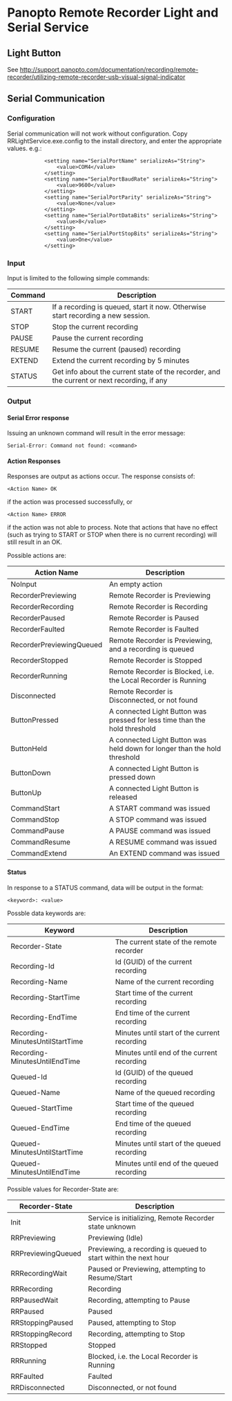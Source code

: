 # Panopto Remote Recorder Light and Serial Service

## Light Button

See http://support.panopto.com/documentation/recording/remote-recorder/utilizing-remote-recorder-usb-visual-signal-indicator

## Serial Communication

### Configuration
Serial communication will not work without configuration. Copy RRLightService.exe.config to the install directory, and enter the appropriate values. e.g.:

````
            <setting name="SerialPortName" serializeAs="String">
                <value>COM4</value>
            </setting>
            <setting name="SerialPortBaudRate" serializeAs="String">
                <value>9600</value>
            </setting>
            <setting name="SerialPortParity" serializeAs="String">
                <value>None</value>
            </setting>
            <setting name="SerialPortDataBits" serializeAs="String">
                <value>8</value>
            </setting>
            <setting name="SerialPortStopBits" serializeAs="String">
                <value>One</value>
            </setting>
````

### Input

Input is limited to the following simple commands:

Command | Description 
--------|------------------------------------------
START   | If a recording is queued, start it now. Otherwise start recording a new session.
STOP    | Stop the current recording
PAUSE   | Pause the current recording
RESUME  | Resume the current (paused) recording
EXTEND  | Extend the current recording by 5 minutes
STATUS  | Get info about the current state of the recorder, and the current or next recording, if any

### Output

#### Serial Error response

Issuing an unknown command will result in the error message:
````
Serial-Error: Command not found: <command>
````

#### Action Responses

Responses are output as actions occur. The response consists of:
````
<Action Name> OK
````
if the action was processed successfully, or
````
<Action Name> ERROR
````
if the action was not able to process. Note that actions that have no effect (such as trying to START or STOP when there is no current recording) will still result in an OK.

Possible actions are:

Action Name              | Description
-------------------------|---------------------------
NoInput                  | An empty action
RecorderPreviewing       | Remote Recorder is Previewing
RecorderRecording        | Remote Recorder is Recording
RecorderPaused           | Remote Recorder is Paused
RecorderFaulted          | Remote Recorder is Faulted
RecorderPreviewingQueued | Remote Recorder is Previewing, and a recording is queued
RecorderStopped          | Remote Recorder is Stopped
RecorderRunning          | Remote Recorder is Blocked, i.e. the Local Recorder is Running
Disconnected             | Remote Recorder is Disconnected, or not found
ButtonPressed            | A connected Light Button was pressed for less time than the hold threshold
ButtonHeld               | A connected Light Button was held down for longer than the hold threshold
ButtonDown               | A connected Light Button is pressed down
ButtonUp                 | A connected Light Button is released
CommandStart             | A START command was issued
CommandStop              | A STOP command was issued
CommandPause             | A PAUSE command was issued
CommandResume            | A RESUME command was issued
CommandExtend            | An EXTEND command was issued

#### Status

In response to a STATUS command, data will be output in the format:
```
<keyword>: <value>
```

Possble data keywords are:

Keyword                         | Description
--------------------------------|---------------------------------------------
Recorder-State                  | The current state of the remote recorder
Recording-Id                    | Id (GUID) of the current recording
Recording-Name                  | Name of the current recording
Recording-StartTime             | Start time of the current recording
Recording-EndTime               | End time of the current recording
Recording-MinutesUntilStartTime | Minutes until start of the current recording
Recording-MinutesUntilEndTime   | Minutes until end of the current recording
Queued-Id                       | Id (GUID) of the queued recording
Queued-Name                     | Name of the queued recording
Queued-StartTime                | Start time of the queued recording
Queued-EndTime                  | End time of the queued recording
Queued-MinutesUntilStartTime    | Minutes until start of the queued recording
Queued-MinutesUntilEndTime      | Minutes until end of the queued recording

Possible values for Recorder-State are:

Recorder-State     | Description
-------------------|----------------------------------------------------------------
Init               | Service is initializing, Remote Recorder state unknown
RRPreviewing       | Previewing (Idle)
RRPreviewingQueued | Previewing, a recording is queued to start within the next hour
RRRecordingWait    | Paused or Previewing, attempting to Resume/Start
RRRecording        | Recording
RRPausedWait       | Recording, attempting to Pause
RRPaused           | Paused
RRStoppingPaused   | Paused, attempting to Stop
RRStoppingRecord   | Recording, attempting to Stop
RRStopped          | Stopped
RRRunning          | Blocked, i.e. the Local Recorder is Running
RRFaulted          | Faulted
RRDisconnected     | Disconnected, or not found
